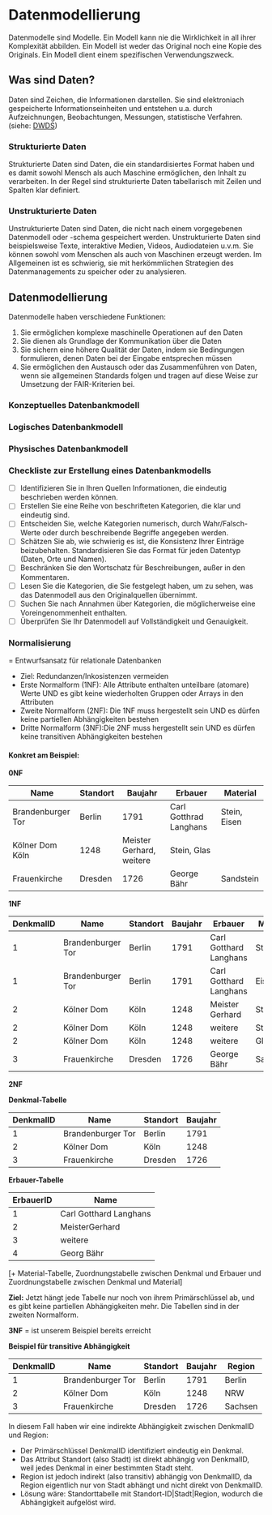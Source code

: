 # Datenmodellierung

Datenmodelle sind Modelle. Ein Modell kann nie die Wirklichkeit in all ihrer Komplexität abbilden. Ein Modell ist weder das Original noch eine Kopie des Originals. Ein Modell dient einem spezifischen Verwendungszweck. 

## Was sind Daten?
Daten sind Zeichen, die Informationen darstellen. Sie sind elektroniach gespeicherte Informationseinheiten und entstehen u.a. durch Aufzeichnungen, Beobachtungen, Messungen, statistische Verfahren. (siehe: [DWDS](https://www.dwds.de/wb/Daten))

### Strukturierte Daten
Strukturierte Daten sind Daten, die ein standardisiertes Format haben und es damit sowohl Mensch als auch Maschine ermöglichen, den Inhalt zu verarbeiten. In der Regel sind strukturierte Daten tabellarisch mit Zeilen und Spalten klar definiert. 

### Unstrukturierte Daten
Unstrukturierte Daten sind Daten, die nicht nach einem vorgegebenen Datenmodell oder -schema gespeichert werden. Unstrukturierte Daten sind beispielsweise Texte, interaktive Medien, Videos, Audiodateien u.v.m. Sie können sowohl vom Menschen als auch von Maschinen erzeugt werden. Im Allgemeinen ist es schwierig, sie mit herkömmlichen Strategien des Datenmanagements zu speicher oder zu analysieren.



## Datenmodellierung
Datenmodelle haben verschiedene Funktionen:
1. Sie ermöglichen komplexe maschinelle Operationen auf den Daten
2. Sie dienen als Grundlage der Kommunikation über die Daten
3. Sie sichern eine höhere Qualität der Daten, indem sie Bedingungen formulieren, denen Daten bei der Eingabe entsprechen müssen
4. Sie ermöglichen den Austausch oder das Zusammenführen von Daten, wenn sie allgemeinen Standards folgen und tragen auf diese Weise zur Umsetzung der FAIR-Kriterien bei.

### Konzeptuelles Datenbankmodell


### Logisches Datenbankmodell

### Physisches Datenbankmodell

### Checkliste zur Erstellung eines Datenbankmodells

- [ ] Identifizieren Sie in Ihren Quellen Informationen, die eindeutig beschrieben werden können. 
- [ ] Erstellen Sie eine Reihe von beschrifteten Kategorien, die klar und eindeutig sind.
- [ ] Entscheiden Sie, welche Kategorien numerisch, durch Wahr/Falsch-Werte oder durch beschreibende Begriffe angegeben werden. 
- [ ] Schätzen Sie ab, wie schwierig es ist, die Konsistenz Ihrer Einträge beizubehalten. Standardisieren Sie das Format für jeden Datentyp (Daten, Orte und Namen).
- [ ] Beschränken Sie den Wortschatz für Beschreibungen, außer in den Kommentaren.
- [ ] Lesen Sie die Kategorien, die Sie festgelegt haben, um zu sehen, was das Datenmodell aus den Originalquellen übernimmt. 
- [ ] Suchen Sie nach Annahmen über Kategorien, die möglicherweise eine Voreingenommenheit enthalten. 
- [ ] Überprüfen Sie Ihr Datenmodell auf Vollständigkeit und Genauigkeit. 

### Normalisierung

= Entwurfsansatz für relationale Datenbanken
- Ziel: Redundanzen/Inkosistenzen vermeiden
- Erste Normalform (1NF): Alle Attribute enthalten unteilbare (atomare) Werte UND es gibt keine wiederholten Gruppen oder Arrays in den Attributen
- Zweite Normalform (2NF): Die 1NF muss hergestellt sein UND es dürfen keine partiellen Abhängigkeiten bestehen
- Dritte Normalform (3NF):Die 2NF muss hergestellt sein UND es dürfen keine transitiven Abhängigkeiten bestehen

#### Konkret am Beispiel:
**0NF**

|Name|Standort|Baujahr|Erbauer|Material|
|----|--------|-------|-------|--------|
|Brandenburger Tor|Berlin|1791|Carl Gotthrad Langhans|Stein, Eisen|
|Kölner Dom	Köln|1248|Meister Gerhard, weitere|Stein, Glas|
|Frauenkirche|Dresden|1726|George Bähr|Sandstein|

**1NF**

|DenkmalID|Name|Standort|Baujahr|Erbauer|Material|
|---------|----|--------|-------|-------|--------|
|1|Brandenburger Tor|Berlin|1791|Carl Gotthard Langhans|Stein|
|1|Brandenburger Tor|Berlin|1791|Carl Gotthard Langhans|Eisen|
|2|Kölner Dom|Köln|1248|Meister Gerhard	|Stein|
|2|Kölner Dom|Köln|1248|weitere|Stein|
|2|Kölner Dom|Köln|1248|weitere|Glas|
|3|Frauenkirche|Dresden|1726|George Bähr|Sandstein|


**2NF**

**Denkmal-Tabelle**

|DenkmalID|Name|Standort|Baujahr|
|---------|----|--------|-------|
|1|Brandenburger Tor|Berlin|1791|
|2|Kölner Dom|Köln|1248|
|3|Frauenkirche|Dresden|1726|


**Erbauer-Tabelle**

|ErbauerID|Name|
|---------|----|
|1| Carl Gotthard Langhans|
|2| MeisterGerhard|
|3| weitere|
|4| Georg Bähr|

[+ Material-Tabelle, Zuordnungstabelle zwischen Denkmal und Erbauer und Zuordnungstabelle zwischen Denkmal und Material] 

**Ziel:** Jetzt hängt jede Tabelle nur noch von ihrem Primärschlüssel ab, und es gibt keine partiellen Abhängigkeiten mehr. Die Tabellen sind in der zweiten Normalform.


**3NF**
= ist unserem Beispiel bereits erreicht

**Beispiel für transitive Abhängigkeit**

|DenkmalID|Name|Standort|Baujahr|Region|
|---------|----|--------|-------|------|
|1|Brandenburger Tor|Berlin|1791|Berlin|
|2|Kölner Dom|Köln|1248|NRW|
|3|Frauenkirche|Dresden|1726|Sachsen|

In diesem Fall haben wir eine indirekte Abhängigkeit zwischen DenkmalID und Region:
- Der Primärschlüssel DenkmalID identifiziert eindeutig ein Denkmal.
- Das Attribut Standort (also Stadt) ist direkt abhängig von DenkmalID, weil jedes Denkmal in einer bestimmten Stadt steht.
- Region ist jedoch indirekt (also transitiv) abhängig von DenkmalID, da Region eigentlich nur von Stadt abhängt und nicht direkt von DenkmalID.
- Lösung wäre: Standorttabelle mit Standort-ID|Stadt|Region, wodurch die Abhängigkeit aufgelöst wird.


